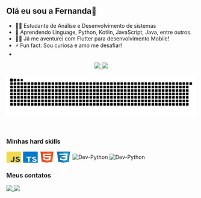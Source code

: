 ## Olá eu sou a Fernanda👋

- 👩‍🎓 Estudante de Análise e Desenvolvimento de sistemas
- 🌱 Aprendendo Linguage, Python, Kotlin, JavaScript, Java, entre outros.
- 🚵‍♀️ Já me aventurei com Flutter para desenvolvimento Mobile!
- ⚡ Fun fact: Sou curiosa e amo me desafiar!
- 
<div align="center">
  <a href="https://github.com/fernanda2003">
    <img height="180em" src="https://github-readme-stats.vercel.app/api?username=fernanda2003&show_icons=true&theme=rose&include_all_commits=true"/>
    <img height="180em" src="https://github-readme-stats.vercel.app/api/top-langs/?username=fernanda2003&layout=compact&langs_count=8&theme=rose"/>
    
![Snake animation](https://github.com/fernanda2003/fernanda2003/blob/output/github-contribution-grid-snake-dark.svg)
    
  </a>
</div>

<div style="display: inline_block"><br>
  <h3> Minhas hard skills </h3>
  <img align="center" alt="Dev-Js" height="30" width="40" src="https://raw.githubusercontent.com/devicons/devicon/master/icons/javascript/javascript-original.svg"/>
  <img align="center" alt="Dev-Ts" height="30" width="40" src="https://raw.githubusercontent.com/devicons/devicon/master/icons/typescript/typescript-original.svg"/>
 <!--  <img align="center" alt="Dev-React" height="30" width="40" src="https://raw.githubusercontent.com/devicons/devicon/master/icons/react/react-original.svg"/> -->
  <img align="center" alt="Dev-HTML" height="30" width="40" src="https://raw.githubusercontent.com/devicons/devicon/master/icons/html5/html5-original.svg"/>
  <img align="center" alt="Dev-CSS" height="30" width="40" src="https://raw.githubusercontent.com/devicons/devicon/master/icons/css3/css3-original.svg"/>
  <img align="center" alt="Dev-Python" height="30" width="40"  src="https://cdn.jsdelivr.net/gh/devicons/devicon@latest/icons/python/python-original.svg" />
  <img align="center" alt="Dev-Python" height="30" width="40"  src="https://cdn.jsdelivr.net/gh/devicons/devicon@latest/icons/java/java-original.svg" />         
          
</div>
<h3> Meus contatos </h3>
<div>
  <a href="mailto:fernandafigueiredo962@gmail.com">
    <img src="https://img.shields.io/badge/-Gmail-%23333?style=for-the-badge&logo=gmail&logoColor=white"/>
  </a>
  <a href="fernanda-figueiredo-b4243a1bb" target="_blank">
    <img src="https://img.shields.io/badge/-LinkedIn-%230077B5?style=for-the-badge&logo=linkedin&logoColor=white"/>
  </a>


</div>
